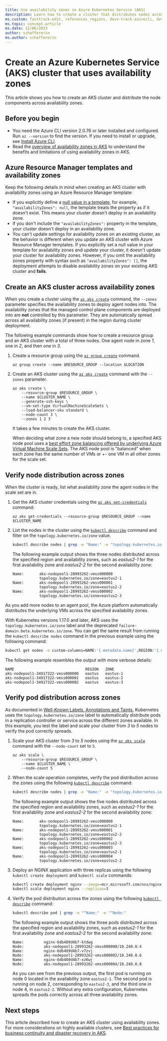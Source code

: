 ```yaml
---
title: Use availability zones in Azure Kubernetes Service (AKS)
description: Learn how to create a cluster that distributes nodes across availability zones in Azure Kubernetes Service (AKS)
ms.custom: fasttrack-edit, references_regions, devx-track-azurecli, devx-track-arm-template
ms.topic: concept-article
ms.date: 12/06/2023
author: schaffererin
ms.author: schaffererin
---
```


# Create an Azure Kubernetes Service (AKS) cluster that uses availability zones

This article shows you how to create an AKS cluster and distribute the node components across availability zones.

## Before you begin

* You need the Azure CLI version 2.0.76 or later installed and configured. Run `az --version` to find the version. If you need to install or upgrade, see [Install Azure CLI][install-azure-cli].
* Read the [overview of availability zones in AKS](./availability-zones-overview.md) to understand the benefits and limitations of using availability zones in AKS.

## Azure Resource Manager templates and availability zones

Keep the following details in mind when creating an AKS cluster with availability zones using an Azure Resource Manager template:

* If you explicitly define a [null value in a template][arm-template-null], for example, `"availabilityZones": null`, the template treats the property as if it doesn't exist. This means your cluster doesn't deploy in an availability zone.
* If you don't include the `"availabilityZones":` property in the template, your cluster doesn't deploy in an availability zone.
* You can't update settings for availability zones on an existing cluster, as the behavior is different when you update an AKS cluster with Azure Resource Manager templates. If you explicitly set a null value in your template for availability zones and *update* your cluster, it doesn't update your cluster for availability zones. However, if you omit the availability zones property with syntax such as `"availabilityZones": []`, the deployment attempts to disable availability zones on your existing AKS cluster and **fails**.

## Create an AKS cluster across availability zones

When you create a cluster using the [`az aks create`][az-aks-create] command, the `--zones` parameter specifies the availability zones to deploy agent nodes into. The availability zones that the managed control plane components are deployed into are **not** controlled by this parameter. They are automatically spread across all availability zones (if present) in the region during cluster deployment.

The following example commands show how to create a resource group and an AKS cluster with a total of three nodes. One agent node in zone *1*, one in *2*, and then one in *3*.

1. Create a resource group using the [`az group create`][az-group-create] command.

    ```azurecli-interactive
    az group create --name $RESOURCE_GROUP --location $LOCATION
    ```

2. Create an AKS cluster using the [`az aks create`][az-aks-create] command with the `--zones` parameter.

    ```azurecli-interactive
    az aks create \
        --resource-group $RESOURCE_GROUP \
        --name $CLUSTER_NAME \
        --generate-ssh-keys \
        --vm-set-type VirtualMachineScaleSets \
        --load-balancer-sku standard \
        --node-count 3 \
        --zones 1 2 3
    ```

    It takes a few minutes to create the AKS cluster.
    
    When deciding what zone a new node should belong to, a specified AKS node pool uses a [best effort zone balancing offered by underlying Azure Virtual Machine Scale Sets][vmss-zone-balancing]. The AKS node pool is "balanced" when each zone has the same number of VMs or +\- one VM in all other zones for the scale set.

## Verify node distribution across zones

When the cluster is ready, list what availability zone the agent nodes in the scale set are in.

1. Get the AKS cluster credentials using the [`az aks get-credentials`][az-aks-get-credentials] command:

    ```azurecli-interactive
    az aks get-credentials --resource-group $RESOURCE_GROUP --name $CLUSTER_NAME
    ```

2. List the nodes in the cluster using the [`kubectl describe`][kubectl-describe] command and filter on the `topology.kubernetes.io/zone` value.

    ```bash
    kubectl describe nodes | grep -e "Name:" -e "topology.kubernetes.io/zone"
    ```

    The following example output shows the three nodes distributed across the specified region and availability zones, such as *eastus2-1* for the first availability zone and *eastus2-2* for the second availability zone:
    
    ```output
    Name:       aks-nodepool1-28993262-vmss000000
                topology.kubernetes.io/zone=eastus2-1
    Name:       aks-nodepool1-28993262-vmss000001
                topology.kubernetes.io/zone=eastus2-2
    Name:       aks-nodepool1-28993262-vmss000002
                topology.kubernetes.io/zone=eastus2-3
    ```

As you add more nodes to an agent pool, the Azure platform automatically distributes the underlying VMs across the specified availability zones.

With Kubernetes versions 1.17.0 and later, AKS uses the `topology.kubernetes.io/zone` label and the deprecated `failure-domain.beta.kubernetes.io/zone`. You can get the same result from running the `kubectl describe nodes` command in the previous example using the following command:

```bash
kubectl get nodes -o custom-columns=NAME:'{.metadata.name}',REGION:'{.metadata.labels.topology\.kubernetes\.io/region}',ZONE:'{metadata.labels.topology\.kubernetes\.io/zone}'
```

The following example resembles the output with more verbose details:

```output
NAME                                REGION   ZONE
aks-nodepool1-34917322-vmss000000   eastus   eastus-1
aks-nodepool1-34917322-vmss000001   eastus   eastus-2
aks-nodepool1-34917322-vmss000002   eastus   eastus-3
```

## Verify pod distribution across zones

As documented in [Well-Known Labels, Annotations and Taints][kubectl-well_known_labels], Kubernetes uses the `topology.kubernetes.io/zone` label to automatically distribute pods in a replication controller or service across the different zones available. In this example, you test the label and scale your cluster from *3* to *5* nodes to verify the pod correctly spreads.

1. Scale your AKS cluster from *3* to *5* nodes using the [`az aks scale`][az-aks-scale] command with the `--node-count` set to `5`.

    ```azurecli-interactive
    az aks scale \
        --resource-group $RESOURCE_GROUP \
        --name $CLUSTER_NAME \
        --node-count 5
    ```

2. When the scale operation completes, verify the pod distribution across the zones using the following [`kubectl describe`][kubectl-describe] command: 

    ```bash
    kubectl describe nodes | grep -e "Name:" -e "topology.kubernetes.io/zone"
    ```

    The following example output shows the five nodes distributed across the specified region and availability zones, such as *eastus2-1* for the first availability zone and *eastus2-2* for the second availability zone:

    ```output
    Name:       aks-nodepool1-28993262-vmss000000
                topology.kubernetes.io/zone=eastus2-1
    Name:       aks-nodepool1-28993262-vmss000001
                topology.kubernetes.io/zone=eastus2-2
    Name:       aks-nodepool1-28993262-vmss000002
                topology.kubernetes.io/zone=eastus2-3
    Name:       aks-nodepool1-28993262-vmss000003
                topology.kubernetes.io/zone=eastus2-1
    Name:       aks-nodepool1-28993262-vmss000004
                topology.kubernetes.io/zone=eastus2-2
    ```

3. Deploy an NGINX application with three replicas using the following `kubectl create deployment` and `kubectl scale` commands:

    ```bash
    kubectl create deployment nginx --image=mcr.microsoft.com/oss/nginx/nginx:1.15.5-alpine
    kubectl scale deployment nginx --replicas=3
    ```

4. Verify the pod distribution across the zones using the following [`kubectl describe`][kubectl-describe] command:

    ```bash
    kubectl describe pod | grep -e "^Name:" -e "^Node:"
    ```

    The following example output shows the three pods distributed across the specified region and availability zones, such as *eastus2-1* for the first availability zone and *eastus2-2* for the second availability zone:

    ```output
    Name:         nginx-6db489d4b7-ktdwg
    Node:         aks-nodepool1-28993262-vmss000000/10.240.0.4
    Name:         nginx-6db489d4b7-v7zvj
    Node:         aks-nodepool1-28993262-vmss000002/10.240.0.6
    Name:         nginx-6db489d4b7-xz6wj
    Node:         aks-nodepool1-28993262-vmss000004/10.240.0.8
    ```

    As you can see from the previous output, the first pod is running on node 0 located in the availability zone `eastus2-1`. The second pod is running on node 2, corresponding to `eastus2-3`, and the third one in node 4, in `eastus2-2`. Without any extra configuration, Kubernetes spreads the pods correctly across all three availability zones.
    
## Next steps

This article described how to create an AKS cluster using availability zones. For more considerations on highly available clusters, see [Best practices for business continuity and disaster recovery in AKS][best-practices-bc-dr].

<!-- LINKS - internal -->
[install-azure-cli]: /cli/azure/install-azure-cli
[az-aks-create]: /cli/azure/aks#az-aks-create
[best-practices-bc-dr]: operator-best-practices-multi-region.md
[az-aks-get-credentials]: /cli/azure/aks#az-aks-get-credentials
[vmss-zone-balancing]: /azure/virtual-machine-scale-sets/virtual-machine-scale-sets-use-availability-zones#zone-balancing
[arm-template-null]: /azure/azure-resource-manager/templates/template-expressions#null-values
[az-group-create]: /cli/azure/group#az-group-create
[az-aks-scale]: /cli/azure/aks#az-aks-scale

<!-- LINKS - external -->
[kubectl-describe]: https://kubernetes.io/docs/reference/generated/kubectl/kubectl-commands#describe
[kubectl-well_known_labels]: https://kubernetes.io/docs/reference/labels-annotations-taints/
